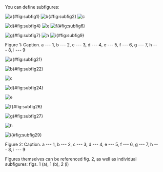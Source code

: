 You can define subfigures:

<div id="fig:subfigures" class="subfigures">

![a](fig1.png "fig:"){#fig:subfig1} ![b](fig2.png "fig:"){#fig:subfig2}
![c](fig3.png "fig:")

![d](fig4.png "fig:"){#fig:subfig4} ![e](fig5.png "fig:")
![f](fig6.png "fig:"){#fig:subfig6}

![g](fig7.png "fig:"){#fig:subfig7} ![h](fig8.png "fig:")
![i](fig9.png "fig:"){#fig:subfig9}

Figure 1: Caption. a --- 1, b --- 2, c --- 3, d --- 4, e --- 5, f --- 6,
g --- 7, h --- 8, i --- 9

</div>

<div id="fig:subfigures2" class="subfigures">

![a](fig1.png){#fig:subfig21}

![b](fig2.png){#fig:subfig22}

![c](fig3.png)

![d](fig4.png){#fig:subfig24}

![e](fig5.png)

![f](fig6.png){#fig:subfig26}

![g](fig7.png){#fig:subfig27}

![h](fig8.png)

![i](fig9.png){#fig:subfig29}

Figure 2: Caption. a --- 1, b --- 2, c --- 3, d --- 4, e --- 5, f --- 6,
g --- 7, h --- 8, i --- 9

</div>

Figures themselves can be referenced fig. 2, as well as individual
subfigures: figs. 1 (a), 1 (b), 2 (i)
